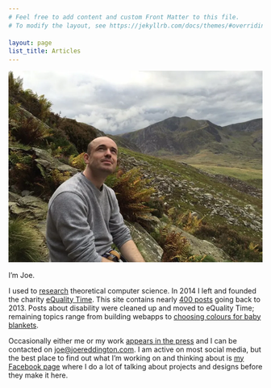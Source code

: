 ```yaml
---
# Feel free to add content and custom Front Matter to this file.
# To modify the layout, see https://jekyllrb.com/docs/themes/#overriding-theme-defaults

layout: page
list_title: Articles
---
```


![Joe Reddington in the Welsh Mountains](assets/images/profile.png)


I’m Joe.

I used to [research](http://joereddington.com/researchpublications/) theoretical computer science. In 2014 I left and founded the charity [eQuality Time](http://equalitytime.co.uk/).  This site contains nearly [400 posts](http://joereddington.com/all-posts/) going back to 2013.  Posts about disability were cleaned up and moved to eQuality Time; remaining topics range from building webapps to [choosing colours for baby blankets](http://joereddington.com/5472/2015/11/04/its-not-baby-boy-blue.-its-sirius./).

Occasionally either me or my work [appears in the press](http://joereddington.com/media/) and I can be contacted on [joe@joereddington.com](mailto:joe@joereddington.com). I am active on most social media, but the best place to find out what I’m working on and thinking about is [my Facebook page](https://www.facebook.com/joe.reddington) where I do a lot of talking about projects and designs before they make it here.





